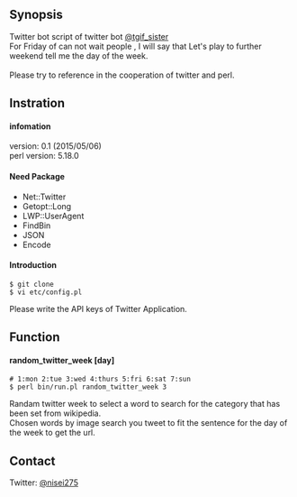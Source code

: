 ## Synopsis
Twitter bot script of twitter bot [@tgif_sister](https://twitter.com/tgif_sister)
<br>
For Friday of can not wait people , I will say that Let's play to further weekend tell me the day of the week.
<br>
<br>
Please try to reference in the cooperation of twitter and perl.

## Instration

#### infomation
version: 0.1 (2015/05/06) <br>
perl version: 5.18.0<br>

#### Need Package
* Net::Twitter
* Getopt::Long
* LWP::UserAgent
* FindBin
* JSON
* Encode

#### Introduction
```
$ git clone
$ vi etc/config.pl
```
Please write the API keys of Twitter Application.

## Function
#### random_twitter_week [day]
```
# 1:mon 2:tue 3:wed 4:thurs 5:fri 6:sat 7:sun
$ perl bin/run.pl random_twitter_week 3
```
Randam twitter week to select a word to search for the category that has been set from wikipedia.<br>
Chosen words by image search you tweet to fit the sentence for the day of the week to get the url.<br>

## Contact
Twitter: [@nisei275](https://twitter.com/nisei275)
